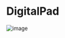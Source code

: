 # DigitalPad

![image](https://github.com/user-attachments/assets/75c929e1-715a-4a6c-a6ae-ea84d63d8b43)
